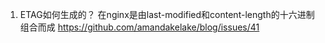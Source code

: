 1. ETAG如何生成的？
  在nginx是由last-modified和content-length的十六进制组合而成
  https://github.com/amandakelake/blog/issues/41
